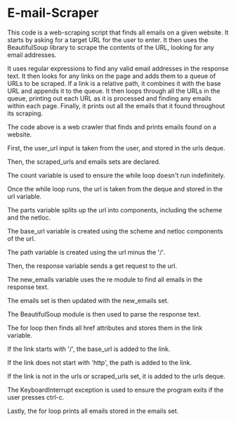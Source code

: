# E-mail-Scraper

This code is a web-scraping script that finds all emails on a given website. It starts by asking for a target URL for the user to enter. It then uses the BeautifulSoup library to scrape the contents of the URL, looking for any email addresses.

It uses regular expressions to find any valid email addresses in the response text. It then looks for any links on the page and adds them to a queue of URLs to be scraped. If a link is a relative path, it combines it with the base URL and appends it to the queue. It then loops through all the URLs in the queue, printing out each URL as it is processed and finding any emails within each page. Finally, it prints out all the emails that it found throughout its scraping.

The code above is a web crawler that finds and prints emails found on a website.

First, the user_url input is taken from the user, and stored in the urls deque.

Then, the scraped_urls and emails sets are declared.

The count variable is used to ensure the while loop doesn't run indefinitely.

Once the while loop runs, the url is taken from the deque and stored in the url variable.

The parts variable splits up the url into components, including the scheme and the netloc.

The base_url variable is created using the scheme and netloc components of the url.

The path variable is created using the url minus the '/'.

Then, the response variable sends a get request to the url.

The new_emails variable uses the re module to find all emails in the response text.

The emails set is then updated with the new_emails set.

The BeautifulSoup module is then used to parse the response text.

The for loop then finds all href attributes and stores them in the link variable.

If the link starts with '/', the base_url is added to the link.

If the link does not start with 'http', the path is added to the link.

If the link is not in the urls or scraped_urls set, it is added to the urls deque.

The KeyboardInterrupt exception is used to ensure the program exits if the user presses ctrl-c.

Lastly, the for loop prints all emails stored in the emails set.


